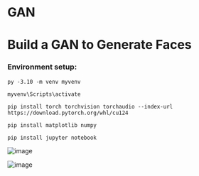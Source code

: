 # GAN
<h1> Build a GAN to Generate Faces </h1>


### Environment setup:

    py -3.10 -m venv myvenv
    
    myvenv\Scripts\activate
    
    pip install torch torchvision torchaudio --index-url https://download.pytorch.org/whl/cu124
    
    pip install matplotlib numpy
    
    pip install jupyter notebook


![image](https://github.com/user-attachments/assets/e7997070-649f-4e64-92e9-535fadae539a)



   
![image](https://github.com/user-attachments/assets/f28d6a13-f69c-4c5c-9b0b-eec4be252772)

  
